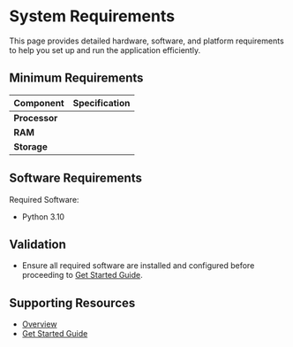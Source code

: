 # System Requirements

This page provides detailed hardware, software, and platform requirements to help you set up and run the application efficiently.

## Minimum Requirements

| Component             | Specification                         |
|-----------------------|---------------------------------------|
| **Processor**         |                                       |
| **RAM**               |                                       |
| **Storage**           |                                       |

## Software Requirements

Required Software:

- Python 3.10

## Validation

- Ensure all required software are installed and configured before proceeding to [Get Started Guide](./get-started.md).

## Supporting Resources

* [Overview](./Overview.md)
* [Get Started Guide](./get-started.md)